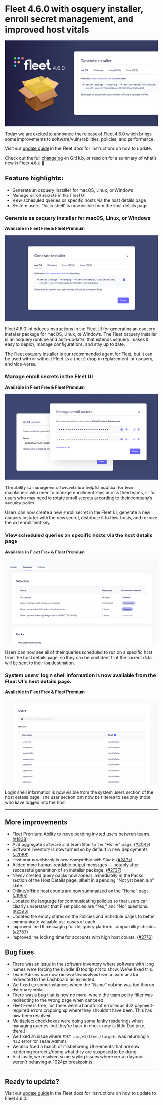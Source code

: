 # Fleet 4.6.0 with osquery installer, enroll secret management, and improved host vitals

![Fleet 4.6.0](../website/assets/images/articles/fleet-4.6.0-cover-700x393@2x.png)

Today we are excited to announce the release of Fleet 4.6.0 which brings some improvements to software/vulnerabilities, policies, and performance.

Visit our [update guide](https://fleetdm.com/docs/using-fleet/updating-fleet) in the Fleet docs for instructions on how to update.

Check out the full [changelog](https://github.com/fleetdm/fleet/releases/tag/fleet-v4.6.0) on GitHub, or read on for a summary of what’s new in Fleet 4.6.0 🚀


## Feature highlights:

- Generate an osquery installer for macOS, Linux, or Windows
- Manage enroll secrets in the Fleet UI
- View scheduled queries on specific hosts via the host details page
- System users’ “login shell” is now visible from the host details page

### Generate an osquery installer for macOS, Linux, or Windows

**Available in Fleet Free & Fleet Premium**

![Generate an osquery installer](../website/assets/images/articles/fleet-4.6.0-1-700x393@2x.png)

Fleet 4.6.0 introduces instructions in the Fleet UI for generating an osquery installer package for macOS, Linux, or Windows. The Fleet osquery installer is an osquery runtime and auto-updater, that extends osquery; makes it easy to deploy, manage configurations, and stay up to date.

The Fleet osquery installer is our recommended agent for Fleet, but it can be used with or without Fleet as a (near) drop-in replacement for osquery, and vice-versa.

### Manage enroll secrets in the Fleet UI

**Available in Fleet Free & Fleet Premium**

![Manage enroll secrets in the Fleet UI](../website/assets/images/articles/fleet-4.6.0-2-700x393@2x.png)

The ability to manage enroll secrets is a helpful addition for team maintainers who need to manage enrollment keys across their teams, or for users who may need to rotate enroll secrets according to their company’s security policy.

Users can now create a new enroll secret in the Fleet UI, generate a new osquery installer with the new secret, distribute it to their hosts, and remove the old enrollment key.

### View scheduled queries on specific hosts via the host details page

**Available in Fleet Free & Fleet Premium**

![View scheduled queries on specific hosts via the host details page](../website/assets/images/articles/fleet-4.6.0-3-700x393@2x.png)

Users can now see all of their queries scheduled to run on a specific host from the host details page, so they can be confident that the correct data will be sent to their log destination.

### System users’ login shell information is now available from the Fleet UI’s host details page.

**Available in Fleet Free & Fleet Premium**

![System users' login shell information is now available from the Fleet UI's host details page](../website/assets/images/articles/fleet-4.6.0-4-700x393@2x.png)

Login shell information is now visible from the system users section of the host details page. The user section can now be filtered to see only those who have logged into the host.

---

## More improvements

- Fleet Premium: Ability to move pending invited users between teams. ([#1838](https://github.com/fleetdm/fleet/issues/1838))
- Add aggregate software and team filter to the “Home” page. ([#2049](https://github.com/fleetdm/fleet/issues/2049))
- Software inventory is now turned on by default in new deployments. ([#2088](https://github.com/fleetdm/fleet/issues/2088))
- Host status webhook is now compatible with Slack. ([#2434](https://github.com/fleetdm/fleet/issues/2434))
- Added more human-readable output messages — notably after successful generation of an installer package. ([#2737](https://github.com/fleetdm/fleet/issues/2737))
- Newly created query packs now appear immediately in the Packs section of the Host Details page, albeit in a pending “Not yet been run” state.
- Online/offline host counts are now summarized on the “Home” page. ([#1995](https://github.com/fleetdm/fleet/issues/1995))
- Updated the language for communicating policies so that users can clearly understand that Fleet policies are “Yes,” and “No” questions. ([#2593](https://github.com/fleetdm/fleet/issues/2593))
- Updated the empty states on the Policies and Schedule pages to better communicate valuable use cases of each.
- Improved the UI messaging for the query platform compatibility checks. ([#2757](https://github.com/fleetdm/fleet/issues/2757))
- Improved the locking time for accounts with high host counts. ([#2776](https://github.com/fleetdm/fleet/issues/2776))

## Bug fixes

- There was an issue in the software inventory where software with long names were forcing the bundle ID tooltip not to show. We’ve fixed this.
- Team Admins can now remove themselves from a team and be redirected to the Dashboard as expected.
- We fixed up some instances where the “Name” column was too thin on the query table.
- There was a bug that is now no more, where the team policy filter was redirecting to the wrong page when canceled.
- Fleet Free is free, but there were a handful of erroneous 402 payment-required errors cropping up where they shouldn’t have been. This has now been resolved.
- Multiselect checkboxes were doing some funky renderings when managing queries, but they’re back in check now (a little Dad joke, there.)
- We fixed an issue where `POST api/v1/fleet/targets` was returning a 422 error for Team Admins.
- We also fixed a bunch of misbehaving UI elements that are now rendering correctly/doing what they are supposed to be doing.
- And lastly, we resolved some styling issues where certain layouts weren’t behaving at 1024px breakpoints.

---

## Ready to update?

Visit our [update guide](https://fleetdm.com/docs/using-fleet/updating-fleet) in the Fleet docs for instructions on how to update to Fleet 4.6.0.

<meta name="category" value="releases">
<meta name="authorFullName" value="Mike Thomas">
<meta name="authorGitHubUsername" value="mike-j-thomas">
<meta name="publishedOn" value="2021-11-19">
<meta name="articleTitle" value="Fleet 4.6.0 with osquery installer, enroll secret management, and improved host vitals">
<meta name="articleImageUrl" value="../website/assets/images/articles/fleet-4.6.0-cover-700x393@2x.png">